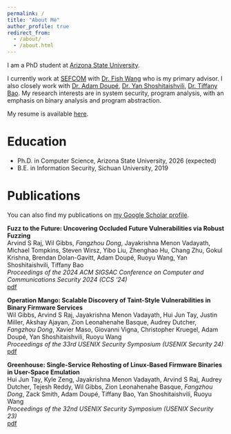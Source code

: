 ```yaml
---
permalink: /
title: "About Me"
author_profile: true
redirect_from: 
  - /about/
  - /about.html
---
```


I am a PhD student at [Arizona State University](https://www.asu.edu/). 

I currently work at [SEFCOM](https://sefcom.asu.edu/) with [Dr. Fish Wang](https://ruoyuwang.me/) who is my primary advisor. I also closely work with [Dr. Adam Doupé](https://adamdoupe.com/), [Dr. Yan Shoshitaishvili](https://yancomm.net/), [Dr. Tiffany Bao](https://www.tiffanybao.com/). My research interests are in system security, program analysis, with an emphasis on binary analysis and program abstraction.

My resume is available [here](/files/cv-BonnieDong.pdf).


Education
======
* Ph.D. in Computer Science, Arizona State University, 2026 (expected)
* B.E. in Information Security, Sichuan University, 2019

Publications
======
You can also find my publications on [my Google Scholar profile](https://scholar.google.com/citations?hl=en&user=Vxid0mgAAAAJ&view_op=list_works&sortby=pubdate).

**Fuzz to the Future: Uncovering Occluded Future Vulnerabilities via Robust Fuzzing**  
Arvind S Raj, Wil Gibbs, *Fangzhou Dong*, Jayakrishna Menon Vadayath, Michael Tompkins, Steven Wirsz, Yibo Liu, Zhenghao Hu, Chang Zhu, Gokul Krishna, Brendan Dolan-Gavitt, Adam Doupé, Ruoyu Wang, Yan Shoshitaishvili, Tiffany Bao  
*Proceedings of the 2024 ACM SIGSAC Conference on Computer and Communications Security 2024 (CCS ‘24)*  
[pdf](/files/flakjack.pdf)

**Operation Mango: Scalable Discovery of Taint-Style Vulnerabilities in Binary Firmware Services**  
Wil Gibbs, Arvind S Raj, Jayakrishna Menon Vadayath, Hui Jun Tay, Justin Miller, Akshay Ajayan, Zion Leonahenahe Basque, Audrey Dutcher, *Fangzhou Dong*, Xavier Maso, Giovanni Vigna, Christopher Kruegel, Adam Doupé, Yan Shoshitaishvili, Ruoyu Wang  
*Proceedings of the 33rd USENIX Security Symposium (USENIX Security 24)*  
[pdf](/files/usenixsecurity24-gibbs.pdf)  

**Greenhouse: Single-Service Rehosting of Linux-Based Firmware Binaries in User-Space Emulation**  
Hui Jun Tay, Kyle Zeng, Jayakrishna Menon Vadayath, Arvind S Raj, Audrey Dutcher, Tejesh Reddy, Wil Gibbs, Zion Leonahenahe Basque, *Fangzhou Dong*, Zack Smith, Adam Doupé, Tiffany Bao, Yan Shoshitaishvili, Ruoyu Wang  
*Proceedings of the 32nd USENIX Security Symposium (USENIX Security 23)*  
[pdf](/files/greenhouse-tay.pdf)

